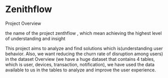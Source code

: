 # Zenithflow
Project Overview

the name of the project zenthflow , which mean achieving the highest level of understanding and insight 

This project aims to analyze and find solutions which is(understanding user behavior. Also, we want reducing the churn rate of disruption among users)  
in the dataset Overview (we have a huge dataset that contains 4 tables, which is user, devices, transaction, notification), we have used the data available to us in the tables to analyze and improve the user experience.


